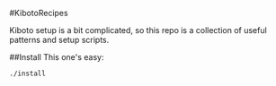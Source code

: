 #KibotoRecipes

Kiboto setup is a bit complicated, so this repo is a collection of useful patterns and setup scripts.

##Install
This one's easy:

```bash
./install
```

